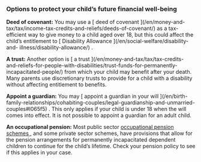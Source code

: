 ###  Options to protect your child’s future financial well-being

**Deed of covenant:** You may use a [ deed of covenant ](/en/money-and-
tax/tax/income-tax-credits-and-reliefs/deeds-of-covenant/) as a tax-efficient
way to give money to a child aged over 18, but this could affect the child’s
entitlement to [ Disability Allowance ](/en/social-welfare/disability-and-
illness/disability-allowance/) .

**A trust:** Another option is [ a trust ](/en/money-and-tax/tax/tax-credits-
and-reliefs-for-people-with-disabilities/trust-funds-for-permanently-
incapacitated-people/) from which your child may benefit after your death.
Many parents use discretionary trusts to provide for a child with a disability
without affecting entitlement to benefits.

**Appoint a guardian:** You may [ appoint a guardian in your will ](/en/birth-
family-relationships/cohabiting-couples/legal-guardianship-and-unmarried-
couples#l065f5) . This only applies if your child is under 18 when the will
comes into effect. It is not possible to appoint a guardian for an adult
child.

**An occupational pension:** Most public sector [ occupational pension schemes
](/en/money-and-tax/personal-finance/pensions/occupational-pensions/) , and
some private sector schemes, have provisions that allow for the pension
arrangements for permanently incapacitated dependent children to continue for
the child’s lifetime. Check your pension policy to see if this applies in your
case.
